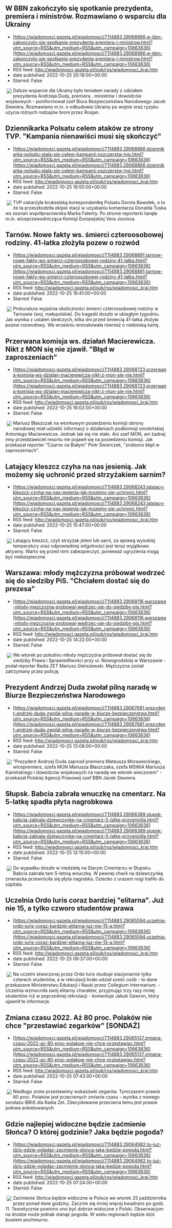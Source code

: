 ## W BBN zakończyło się spotkanie prezydenta, premiera i ministrów. Rozmawiano o wsparciu dla Ukrainy
 - [https://wiadomosci.gazeta.pl/wiadomosci/7,114883,29068986,w-bbn-zakonczylo-sie-spotkanie-prezydenta-premiera-i-ministrow.html?utm_source=RSS&utm_medium=RSS&utm_campaign=10663636](https://wiadomosci.gazeta.pl/wiadomosci/7,114883,29068986,w-bbn-zakonczylo-sie-spotkanie-prezydenta-premiera-i-ministrow.html?utm_source=RSS&utm_medium=RSS&utm_campaign=10663636)
 - RSS feed: http://wiadomosci.gazeta.pl/pub/rss/wiadomosci_kraj.htm
 - date published: 2022-10-25 20:18:00+00:00
 - Starred: False

<img align="left" hspace="4" src="https://bi.im-g.pl/im/e6/b3/1b/z29047526M,Andrzej-Duda--zdjecie-ilustracyjne-.jpg" vspace="2" />Dalsze wsparcie dla Ukrainy było tematem narady z udziałem prezydenta Andrzeja Dudy, premiera , ministrów i dowódców wojskowych - poinformował szef Biura Bezpieczeństwa Narodowego Jacek Siewiera. Rozmawiano m.in. o odbudowie Ukrainy po wojnie oraz ryzyku użycia różnych rodzajów broni przez Rosjan.

## Dziennikarka Polsatu celem ataków ze strony TVP. "Kampania nienawiści musi się skończyć"
 - [https://wiadomosci.gazeta.pl/wiadomosci/7,114883,29068866,dziennikarka-polsatu-stala-sie-celem-kampanii-oszczerstw-tvp.html?utm_source=RSS&utm_medium=RSS&utm_campaign=10663636](https://wiadomosci.gazeta.pl/wiadomosci/7,114883,29068866,dziennikarka-polsatu-stala-sie-celem-kampanii-oszczerstw-tvp.html?utm_source=RSS&utm_medium=RSS&utm_campaign=10663636)
 - RSS feed: http://wiadomosci.gazeta.pl/pub/rss/wiadomosci_kraj.htm
 - date published: 2022-10-25 19:55:00+00:00
 - Starred: False

<img align="left" hspace="4" src="https://bi.im-g.pl/im/98/b8/1b/z29068952M,Dorota-Bawolek-i-Donald-Tusk.jpg" vspace="2" />TVP oskarżyła brukselską korespondentkę Polsatu Dorota Bawołek, o to że ta przeszkodziła ekipie stacji w uzyskaniu komentarza Donalda Tuska ws zeznań współpracownika Marka Falenty. Po stronie reporterki tanęła m.in. wiceprzewodnicząca Komisji Europejskiej Vera Jourova.

## Tarnów. Nowe fakty ws. śmierci czteroosobowej rodziny. 41-latka złożyła pozew o rozwód
 - [https://wiadomosci.gazeta.pl/wiadomosci/7,114883,29068891,tarnow-nowe-fakty-ws-smierci-czteroosobowej-rodziny-41-latka.html?utm_source=RSS&utm_medium=RSS&utm_campaign=10663636](https://wiadomosci.gazeta.pl/wiadomosci/7,114883,29068891,tarnow-nowe-fakty-ws-smierci-czteroosobowej-rodziny-41-latka.html?utm_source=RSS&utm_medium=RSS&utm_campaign=10663636)
 - RSS feed: http://wiadomosci.gazeta.pl/pub/rss/wiadomosci_kraj.htm
 - date published: 2022-10-25 19:41:00+00:00
 - Starred: False

<img align="left" hspace="4" src="https://bi.im-g.pl/im/c7/b7/1b/z29063879M,Tragedia-w-Tarnowie.jpg" vspace="2" />Prokuratura wyjaśnia okoliczności śmierci czteroosobowej rodziny w Tarnowie (woj. małopolskie). Do tragedii doszło w ubiegłym tygodniu. Jak wynika z ustaleń śledczych, kilka dni przed śmiercią 41-latka złożyła pozew rozwodowy. We wrześniu wnioskowała również o niebieską kartę.

## Przerwana komisja ws. działań Macierewicza. Nikt z MON się nie zjawił. "Błąd w zaproszeniach"
 - [https://wiadomosci.gazeta.pl/wiadomosci/7,114883,29068723,przerwana-komisja-ws-dzialan-macierewicza-nikt-z-mon-sie-nie.html?utm_source=RSS&utm_medium=RSS&utm_campaign=10663636](https://wiadomosci.gazeta.pl/wiadomosci/7,114883,29068723,przerwana-komisja-ws-dzialan-macierewicza-nikt-z-mon-sie-nie.html?utm_source=RSS&utm_medium=RSS&utm_campaign=10663636)
 - RSS feed: http://wiadomosci.gazeta.pl/pub/rss/wiadomosci_kraj.htm
 - date published: 2022-10-25 19:02:00+00:00
 - Starred: False

<img align="left" hspace="4" src="https://bi.im-g.pl/im/31/b8/1b/z29068849M,Posiedzenie-Komisji-Obrony-Narodowej.jpg" vspace="2" />Mariusz Błaszczak na wtorkowym posiedzeniu komisji obrony narodowej miał udzielić informacji o działaniach podkomisji smoleńskiej Antoniego Macierewicza. Jednak tak się nie stało. Ani szef MON, ani żadnej inny przedstawiciel resortu nie pojawił się na posiedzeniu komisji. Jak przekazał reporter "Czarno na Białym" Piotr Świerczek, "zrobiono błąd w zaproszeniach".

## Latający kleszcz czyha na nas jesienią. Jak możemy się uchronić przed strzyżakiem sarnim?
 - [https://wiadomosci.gazeta.pl/wiadomosci/7,114883,29068243,latajacy-kleszcz-czyha-na-nas-jesienia-jak-mozemy-sie-uchronic.html?utm_source=RSS&utm_medium=RSS&utm_campaign=10663636](https://wiadomosci.gazeta.pl/wiadomosci/7,114883,29068243,latajacy-kleszcz-czyha-na-nas-jesienia-jak-mozemy-sie-uchronic.html?utm_source=RSS&utm_medium=RSS&utm_campaign=10663636)
 - RSS feed: http://wiadomosci.gazeta.pl/pub/rss/wiadomosci_kraj.htm
 - date published: 2022-10-25 15:47:00+00:00
 - Starred: False

<img align="left" hspace="4" src="https://bi.im-g.pl/im/b5/41/1b/z28580533M,Strzyzak-jeleni-rowniez-jako-strzyzak-sarni--zdjec.jpg" vspace="2" />Latający kleszcz, czyli strzyżak jeleni lub sarni, za sprawą wysokiej temperatury oraz odpowiedniej wilgotności jest teraz wyjątkowo aktywny. Warto się przed nimi zabezpieczyć, ponieważ ugryzienia mogą być niebezpieczne.

## Warszawa: młody mężczyzna próbował wedrzeć się do siedziby PiS. "Chciałem dostać się do prezesa"
 - [https://wiadomosci.gazeta.pl/wiadomosci/7,114883,29068116,warszawa-mlody-mezczyzna-probowal-wedrzec-sie-do-siedziby-pis.html?utm_source=RSS&utm_medium=RSS&utm_campaign=10663636](https://wiadomosci.gazeta.pl/wiadomosci/7,114883,29068116,warszawa-mlody-mezczyzna-probowal-wedrzec-sie-do-siedziby-pis.html?utm_source=RSS&utm_medium=RSS&utm_campaign=10663636)
 - RSS feed: http://wiadomosci.gazeta.pl/pub/rss/wiadomosci_kraj.htm
 - date published: 2022-10-25 14:22:00+00:00
 - Starred: False

<img align="left" hspace="4" src="https://bi.im-g.pl/im/92/b8/1b/z29068178M,Prawo-i-Sprawiedliwosc--Zdjecie-ilustracyjne.jpg" vspace="2" />We wtorek po południu młody mężczyzna próbował dostać się do siedziby Prawa i Sprawiedliwości przy ul. Nowogrodzkiej w Warszawie - podał reporter Radia ZET Mariusz Gierszewski. Mężczyzna został zatrzymany przez policję.

## Prezydent Andrzej Duda zwołał pilną naradę w Biurze Bezpieczeństwa Narodowego
 - [https://wiadomosci.gazeta.pl/wiadomosci/7,114883,29067681,prezydent-andrzej-duda-zwolal-pilna-narade-w-biurze-bezpieczenstwa.html?utm_source=RSS&utm_medium=RSS&utm_campaign=10663636](https://wiadomosci.gazeta.pl/wiadomosci/7,114883,29067681,prezydent-andrzej-duda-zwolal-pilna-narade-w-biurze-bezpieczenstwa.html?utm_source=RSS&utm_medium=RSS&utm_campaign=10663636)
 - RSS feed: http://wiadomosci.gazeta.pl/pub/rss/wiadomosci_kraj.htm
 - date published: 2022-10-25 13:08:00+00:00
 - Starred: False

<img align="left" hspace="4" src="https://bi.im-g.pl/im/e9/b5/1b/z29053929M,Andrzej-Duda.jpg" vspace="2" />"Prezydent Andrzej Duda zaprosił premiera Mateusza Morawieckiego, wicepremiera, szefa MON Mariusza Błaszczaka, szefa MSWiA Mariusza Kamińskiego i dowódców wojskowych na naradę we wtorek wieczorem" - przekazał Polskiej Agencji Prasowej szef BBN Jacek Siewiera.

## Słupsk. Babcia zabrała wnuczkę na cmentarz. Na 5-latkę spadła płyta nagrobkowa
 - [https://wiadomosci.gazeta.pl/wiadomosci/7,114883,29066389,slupsk-babcia-zabrala-dziewczynke-na-cmentarz-5-latke-przygniotla.html?utm_source=RSS&utm_medium=RSS&utm_campaign=10663636](https://wiadomosci.gazeta.pl/wiadomosci/7,114883,29066389,slupsk-babcia-zabrala-dziewczynke-na-cmentarz-5-latke-przygniotla.html?utm_source=RSS&utm_medium=RSS&utm_campaign=10663636)
 - RSS feed: http://wiadomosci.gazeta.pl/pub/rss/wiadomosci_kraj.htm
 - date published: 2022-10-25 12:15:00+00:00
 - Starred: False

<img align="left" hspace="4" src="https://bi.im-g.pl/im/2f/b8/1b/z29066543M,Cmentarz---zdjecie-ilustracyjne.jpg" vspace="2" />Do wypadku doszło w niedzielę na Starym Cmentarzu w Słupsku. Babcia zabrała tam 5-letnią wnuczkę. W pewnej chwili na dziewczynkę znienacka przewróciła się płyta nagrobka. Dziecko z urazem nogi trafiło do szpitala.

## Uczelnia Ordo Iuris coraz bardziej "elitarna". Już nie 15, a tylko czworo studentów prawa
 - [https://wiadomosci.gazeta.pl/wiadomosci/7,114883,29065594,uczelnia-ordo-iuris-coraz-bardziej-elitarna-juz-nie-15-a.html?utm_source=RSS&utm_medium=RSS&utm_campaign=10663636](https://wiadomosci.gazeta.pl/wiadomosci/7,114883,29065594,uczelnia-ordo-iuris-coraz-bardziej-elitarna-juz-nie-15-a.html?utm_source=RSS&utm_medium=RSS&utm_campaign=10663636)
 - RSS feed: http://wiadomosci.gazeta.pl/pub/rss/wiadomosci_kraj.htm
 - date published: 2022-10-25 09:37:00+00:00
 - Starred: False

<img align="left" hspace="4" src="https://bi.im-g.pl/im/84/b8/1b/z29065860M,Jerzy-Kwasniewski.jpg" vspace="2" />Na uczelni stworzonej przez Ordo Iuris studiuje stacjonarnie tylko czterech studentów, a w rekrutacji brało udział sześć osób - to dane przekazane Ministerstwu Edukacji i Nauki przez Collegium Intermarium. - Uczelnia wzmocniła swój elitarny charakter, przyjmując trzy razy mniej studentów niż w poprzedniej rekrutacji - komentuje Jakub Gawron, który ujawnił te informacje.

## Zmiana czasu 2022. Aż 80 proc. Polaków nie chce "przestawiać zegarków" [SONDAŻ]
 - [https://wiadomosci.gazeta.pl/wiadomosci/7,114883,29065137,zmiana-czasu-2022-az-80-proc-polakow-nie-chce-przestawiac.html?utm_source=RSS&utm_medium=RSS&utm_campaign=10663636](https://wiadomosci.gazeta.pl/wiadomosci/7,114883,29065137,zmiana-czasu-2022-az-80-proc-polakow-nie-chce-przestawiac.html?utm_source=RSS&utm_medium=RSS&utm_campaign=10663636)
 - RSS feed: http://wiadomosci.gazeta.pl/pub/rss/wiadomosci_kraj.htm
 - date published: 2022-10-25 07:43:00+00:00
 - Starred: False

<img align="left" hspace="4" src="https://bi.im-g.pl/im/7c/b8/1b/z29065340M,Zegar-na-Palacu-Kultury-i-Nauki-w-Warszawie--zdjec.jpg" vspace="2" />Niedługo znów przestawimy wskazówki zegarów. Tymczasem prawie 80 proc. Polaków jest przeciwnych zmianie czasu - wynika z nowego sondażu IBRiS dla Radia Zet. Zdecydowanie przeciwna temu jest prawie połowa ankietowanych.

## Gdzie najlepiej widoczne będzie zaćmienie Słońca? O której godzinie? Jaka będzie pogoda?
 - [https://wiadomosci.gazeta.pl/wiadomosci/7,114883,29064982,to-juz-dzis-gdzie-ogladac-zacmienie-slonca-jaka-bedzie-pogoda.html?utm_source=RSS&utm_medium=RSS&utm_campaign=10663636](https://wiadomosci.gazeta.pl/wiadomosci/7,114883,29064982,to-juz-dzis-gdzie-ogladac-zacmienie-slonca-jaka-bedzie-pogoda.html?utm_source=RSS&utm_medium=RSS&utm_campaign=10663636)
 - RSS feed: http://wiadomosci.gazeta.pl/pub/rss/wiadomosci_kraj.htm
 - date published: 2022-10-25 07:24:00+00:00
 - Starred: False

<img align="left" hspace="4" src="https://bi.im-g.pl/im/49/b7/1b/z29065033M,Obserwacja-zacmienia-Slonca--zdjecie-ilustracyjne-.jpg" vspace="2" />Zaćmienie Słońca będzie widoczne w Polsce we wtorek 25 października przez ponad dwie godziny. Zacznie się mniej więcej kwadrans po godz. 11. Teoretycznie powinno ono być dobrze widoczne z Polski. Obserwacjom na drodze może jednak stanąć pogoda. W wielu regionach będzie dziś bowiem pochmurno.
